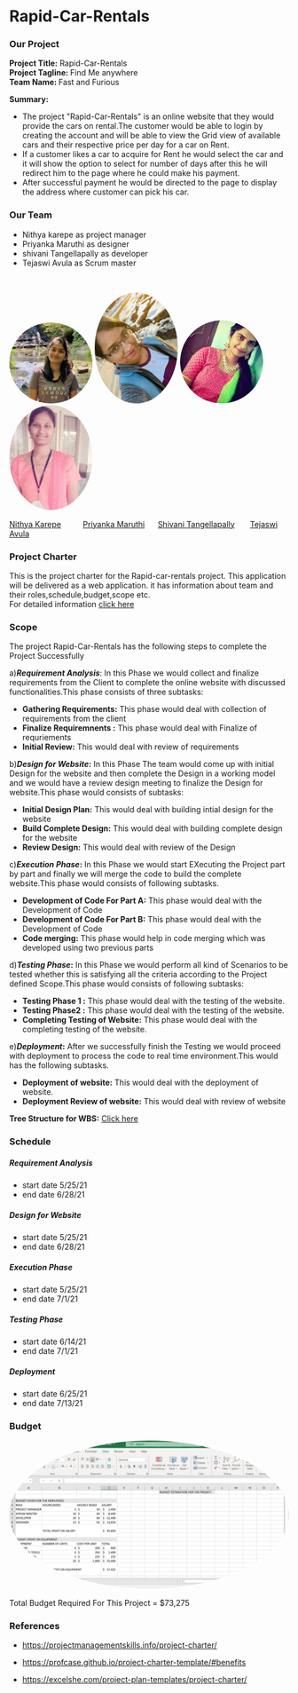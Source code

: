 # Rapid-Car-Rentals


### Our Project
   <strong>Project Title:</strong> Rapid-Car-Rentals<br>
   <strong>Project Tagline: </strong>Find Me anywhere<br>
   <strong>Team Name: </strong>Fast and Furious<br>
   
    
**Summary:**<br>
* The project "Rapid-Car-Rentals" is an online website that they would provide the cars on rental.The customer would be able to login by creating the account and will be able to view the Grid view of available cars and their respective price per day for a car on Rent. 
* If a customer likes a car to acquire for Rent he would select the car and it will show the option to select for number of days after this he will redirect him to the page where he could make his payment.
* After successful payment he would be directed to the page to display the address where customer can pick his car.<br>

### Our Team
* Nithya karepe as project manager
* Priyanka Maruthi as designer
* shivani Tangellapally as developer
* Tejaswi Avula as Scrum master
<br>

<img class='img-circle' src="images/Nithya.jpg" alt="drawing" width="150" style="border-radius:50%" />               <img class='img-circle' src="images/Priyanka.jpg" alt="drawing" width="150" style="border-radius:50%" />
<img class='img-circle' src="images/vani.jpg.png" alt="drawing" width="150" style="border-radius:50%" />               <img src="images/Tejaswi.jpg" alt="Tejaswi" width="150" style="border-radius:50%"/>

  [Nithya Karepe](https://github.com/KarepeN) &nbsp;&nbsp;&nbsp;&nbsp;&nbsp;&nbsp;&nbsp;&nbsp; [Priyanka Maruthi](https://github.com/Maruthi158)             &nbsp;&nbsp;&nbsp;&nbsp;   [Shivani Tangellapally](https://github.com/shivani-ta)    &nbsp;&nbsp;&nbsp;&nbsp;&nbsp;   [Tejaswi Avula](https://github.com/tejaavula)


### Project Charter
This is the project charter for the Rapid-car-rentals project. This application will be delivered as a web application.
it has information about team and their roles,schedule,budget,scope etc.
<br>
For detailed information [click here](https://github.com/KarepeN/pm-s04-g01-project/blob/main/charter.md)

### Scope
The project Rapid-Car-Rentals has the following steps to complete the Project Successfully

a)**_Requirement Analysis_**: In this Phase we would collect and finalize requirements from the Client to complete the online website with discussed functionalities.This phase consists of three subtasks:<br>
* **Gathering Requirements:** This phase would deal with collection of requirements from the client<br>
* **Finalize Requiremnents :** This phase would deal with Finalize of requriements<br>
* **Initial Review:** This would deal with review of requirements<br>

b)**_Design for Website_:** In this Phase The team would come up with initial Design for the website and then complete the Design in a working model and we would have a review design meeting to finalize the Design for website.This phase would consists of subtasks:<br>
* **Initial Design Plan:** This would deal with building intial design for the website
* **Build Complete Design:** This would deal with building complete design for the website
* **Review Design:** This would deal with review of the Design


c)**_Execution Phase_:** In this Phase we would start EXecuting the Project part by part and finally we will merge the code to build the complete website.This phase would consists of following subtasks.<br>
* **Development of Code For Part A:** This phase would deal with the Development of Code
* **Development of Code For Part B:** This phase would deal with the Development of Code
* **Code merging:** This phase would help in code merging which was developed using two previous parts


d)**_Testing Phase_:** In this Phase we would perform all kind of Scenarios to be tested whether this is satisfying all the criteria according to the Project defined Scope.This phase would consists of following subtasks:
* **Testing Phase 1 :** This phase would deal with the testing of the website.
* **Testing Phase2 :**  This phase would deal with the testing of the website.
* **Completing Testing of Website:**  This phase would deal with the completing testing of the website.


e)**_Deployment_:** After we successfully finish the Testing we would proceed with deployment to process the code to real time environment.This would has the following subtasks.
* **Deployment of website:** This would deal with the deployment of website.
* **Deployment Review of website:** This would deal with review of website


 **Tree Structure for WBS:** [Click here](https://github.com/Maruthi158/pm-s04-g01-project/blob/main/WBS/wbs%20structure.png)

### Schedule
##### Requirement Analysis
* start date 5/25/21
* end date 6/28/21

##### Design for Website
* start date 5/25/21
* end date 6/28/21

##### Execution Phase
* start date 5/25/21
* end date 7/1/21

##### Testing Phase
* start date 6/14/21
* end date 7/1/21

##### Deployment
* start date 6/25/21
* end date 7/13/21


### Budget
<img src="images/budget.png" alt="drawing" width="550" style="border-radius:50%" /> 

Total Budget Required For This Project = $73,275

### References
  -  https://projectmanagementskills.info/project-charter/
   
  - https://profcase.github.io/project-charter-template/#benefits
   
  - https://excelshe.com/project-plan-templates/project-charter/
